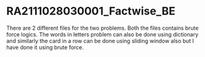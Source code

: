 # RA2111028030001_Factwise_BE
There are 2 different files for the two problems.
Both the files contains brute force logics.
The words in letters problem can also be done using dictionary and similarly the card in a row can be done using sliding window also but I have done it using brute force.
